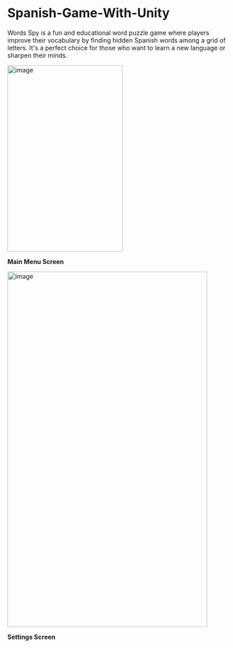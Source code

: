 # Spanish-Game-With-Unity
Words Spy is a fun and educational word puzzle game where players improve their vocabulary by finding hidden Spanish words among a grid of letters. It's a perfect choice for those who want to learn a new language or sharpen their minds.

<img width="260" height="420" alt="image" src="https://github.com/user-attachments/assets/5ba7a9ee-902e-433b-a3d7-3411b2eb958c" />

<b>Main Menu Screen</b>


<img width="451" height="801" alt="image" src="https://github.com/user-attachments/assets/fe2d623b-b209-44bd-916c-2a0f27321e87" />

<b>Settings Screen</b>
